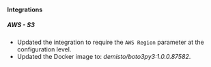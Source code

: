 
#### Integrations

##### AWS - S3

- Updated the integration to require the `AWS Region` parameter at the configuration level.
- Updated the Docker image to: *demisto/boto3py3:1.0.0.87582*.
